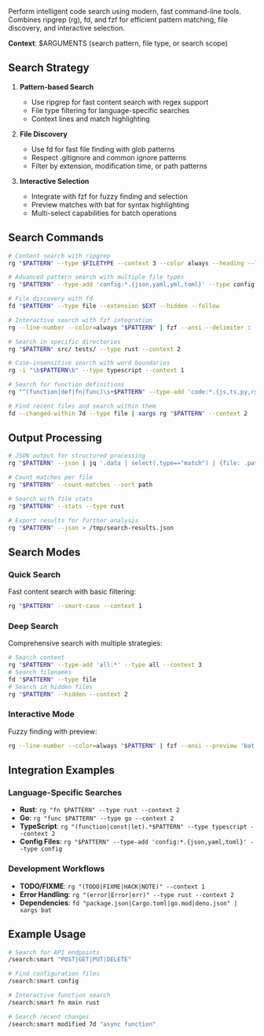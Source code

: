 <!--
name: search:smart
purpose: Intelligent code search using modern tools (ripgrep, fd, fzf)
tags: search, code-analysis, modern-tools, productivity
-->

Perform intelligent code search using modern, fast command-line tools. Combines ripgrep (rg), fd, and fzf for efficient pattern matching, file discovery, and interactive selection.

**Context**: $ARGUMENTS (search pattern, file type, or search scope)

## Search Strategy

1. **Pattern-based Search**
   - Use ripgrep for fast content search with regex support
   - File type filtering for language-specific searches
   - Context lines and match highlighting

2. **File Discovery**
   - Use fd for fast file finding with glob patterns
   - Respect .gitignore and common ignore patterns
   - Filter by extension, modification time, or path patterns

3. **Interactive Selection**
   - Integrate with fzf for fuzzy finding and selection
   - Preview matches with bat for syntax highlighting
   - Multi-select capabilities for batch operations

## Search Commands

```bash
# Content search with ripgrep
rg "$PATTERN" --type $FILETYPE --context 3 --color always --heading --line-number

# Advanced pattern search with multiple file types
rg "$PATTERN" --type-add 'config:*.{json,yaml,yml,toml}' --type config --context 2

# File discovery with fd
fd "$PATTERN" --type file --extension $EXT --hidden --follow

# Interactive search with fzf integration
rg --line-number --color=always "$PATTERN" | fzf --ansi --delimiter : --nth 3.. --preview 'bat --color=always --highlight-line {2} {1}'

# Search in specific directories
rg "$PATTERN" src/ tests/ --type rust --context 2

# Case-insensitive search with word boundaries
rg -i "\b$PATTERN\b" --type typescript --context 1

# Search for function definitions
rg "^(function|def|fn|func)\s+$PATTERN" --type-add 'code:*.{js,ts,py,rs,go}' --type code

# Find recent files and search within them
fd --changed-within 7d --type file | xargs rg "$PATTERN" --context 2
```

## Output Processing

```bash
# JSON output for structured processing
rg "$PATTERN" --json | jq '.data | select(.type=="match") | {file: .path.text, line: .line_number, text: .lines.text}'

# Count matches per file
rg "$PATTERN" --count-matches --sort path

# Search with file stats
rg "$PATTERN" --stats --type rust

# Export results for further analysis
rg "$PATTERN" --json > /tmp/search-results.json
```

## Search Modes

### Quick Search

Fast content search with basic filtering:

```bash
rg "$PATTERN" --smart-case --context 1
```

### Deep Search

Comprehensive search with multiple strategies:

```bash
# Search content
rg "$PATTERN" --type-add 'all:*' --type all --context 3
# Search filenames
fd "$PATTERN" --type file
# Search in hidden files
rg "$PATTERN" --hidden --context 2
```

### Interactive Mode

Fuzzy finding with preview:

```bash
rg --line-number --color=always "$PATTERN" | fzf --ansi --preview 'bat --color=always --highlight-line {2} {1}' --preview-window up:50%
```

## Integration Examples

### Language-Specific Searches

- **Rust**: `rg "fn $PATTERN" --type rust --context 2`
- **Go**: `rg "func $PATTERN" --type go --context 2`
- **TypeScript**: `rg "(function|const|let).*$PATTERN" --type typescript --context 2`
- **Config Files**: `rg "$PATTERN" --type-add 'config:*.{json,yaml,toml}' --type config`

### Development Workflows

- **TODO/FIXME**: `rg "(TODO|FIXME|HACK|NOTE)" --context 1`
- **Error Handling**: `rg "(error|Error|err)" --type rust --context 2`
- **Dependencies**: `fd "package.json|Cargo.toml|go.mod|deno.json" | xargs bat`

## Example Usage

```bash
# Search for API endpoints
/search:smart "POST|GET|PUT|DELETE"

# Find configuration files
/search:smart config

# Interactive function search
/search:smart fn main rust

# Search recent changes
/search:smart modified 7d "async function"
```

